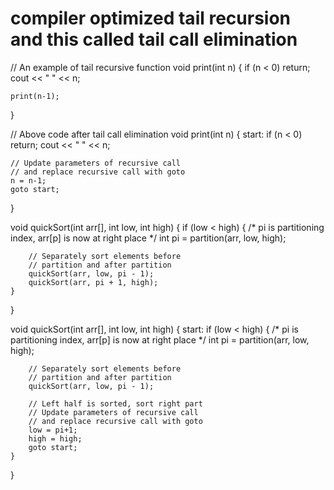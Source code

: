 # compiler optimized tail recursion and this called tail call elimination

// An example of tail recursive function
void print(int n)
{
    if (n < 0) 
       return;
    cout << " " << n;

    print(n-1);
}

// Above code after tail call elimination
void print(int n)
{
start:
    if (n < 0)
    return;
    cout << " " << n;

    // Update parameters of recursive call
    // and replace recursive call with goto
    n = n-1;
    goto start;
}

void quickSort(int arr[], int low, int high)
{
    if (low < high)
    {
        /* pi is partitioning index, arr[p] is now
           at right place */
        int pi = partition(arr, low, high);

        // Separately sort elements before
        // partition and after partition
        quickSort(arr, low, pi - 1);
        quickSort(arr, pi + 1, high);
    }
}

void quickSort(int arr[], int low, int high)
{
start:
    if (low < high)
    {
        /* pi is partitioning index, arr[p] is now
           at right place */
        int pi = partition(arr, low, high);
 
        // Separately sort elements before
        // partition and after partition
        quickSort(arr, low, pi - 1);
 
        // Left half is sorted, sort right part
        // Update parameters of recursive call
        // and replace recursive call with goto
        low = pi+1;
        high = high;
        goto start;
    }
}